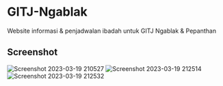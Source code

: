 # GITJ-Ngablak
Website informasi &amp; penjadwalan ibadah untuk GITJ Ngablak &amp; Pepanthan

## Screenshot
![Screenshot 2023-03-19 210527](https://user-images.githubusercontent.com/96031557/226182607-86220c8b-d37d-4ce8-905f-6065e1a1f963.png)
![Screenshot 2023-03-19 212514](https://user-images.githubusercontent.com/96031557/226182611-7e3ec9ba-05a5-4b12-9828-5943a21ed1b0.png)
![Screenshot 2023-03-19 212532](https://user-images.githubusercontent.com/96031557/226182616-ef0e85a4-ac1c-45fb-8db0-f0dc48844eba.png)

